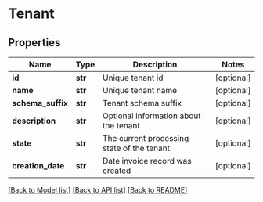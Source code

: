 # Tenant

## Properties
Name | Type | Description | Notes
------------ | ------------- | ------------- | -------------
**id** | **str** | Unique tenant id | [optional] 
**name** | **str** | Unique tenant name | [optional] 
**schema_suffix** | **str** | Tenant schema suffix | [optional] 
**description** | **str** | Optional information about the tenant | [optional] 
**state** | **str** | The current processing state of the tenant.  | [optional] 
**creation_date** | **str** | Date invoice record was created | [optional] 

[[Back to Model list]](../README.md#documentation-for-models) [[Back to API list]](../README.md#documentation-for-api-endpoints) [[Back to README]](../README.md)


